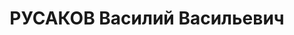 ---
title: РУСАКОВ Василий Васильевич
description: "Род. в 1871, Московская губ., Подольский уезд, дер. Прудки, русский,\
  \ обр.: среднее специальное, б/п. Проживал: Московская обл., Ярославская ж.д., ст.\
  \ Тайнинская, ул. Железнодорожная, д. 6. Старший инженер в Гл. инспекции по котлонадзору\
  \ Наркомата тяжелой промышленности СССР. \n  Арестован 19.09.1937. Обв. в шпионаже\
  \ в пользу Германии и участии в террористической диверсионной организации. Приговор:\
  \ ВК ВС СССР, 09.10.1937 – ВМН. Расстрелян 09.10.1937, г.Москва. \n  Реабилитирован\
  \ ГВП РФ 16.01.1997"
---
